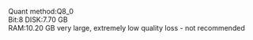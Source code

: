 Quant method:Q8_0	
Bit:8
DISK:7.70 GB	
RAM:10.20 GB	very large, extremely low quality loss - not recommended
